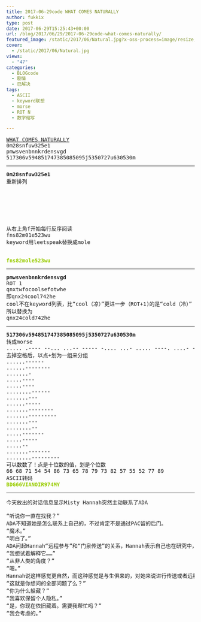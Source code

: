 ```yaml
---
title: 2017-06-29code WHAT COMES NATURALLY
author: fukkix
type: post
date: 2017-06-29T15:25:43+00:00
url: /blog/2017/06/29/2017-06-29code-what-comes-naturally/
featured_image: /static/2017/06/Natural.jpg?x-oss-process=image/resize,m_fill,w_700,h_220
cover:
  - /static/2017/06/Natural.jpg
views:
  - "47"
categories:
  - BLOGcode
  - 剧情
  - 已解决
tags:
  - ASCII
  - keyword联想
  - morse
  - ROT N
  - 数字缩写

---
```

<pre><a href="http://investigate.ingress.com/2017/06/29/what-comes-naturally/">WHAT COMES NATURALLY</a>
0m28snfuw325e1
pmwsvenbnnkrdensvgd
517306v594851747385085095j5350727u630530m<!--more--></pre>

* * *

<pre><strong>0m28snfuw325e1</strong>
重新排列



<table border="0" cellpading="0" cellspacing="0"   >
  
  	
  
</table>

从右上角f开始每行反序阅读
fns82m01e523wu
keyword用leetspeak替换成mole


<span style="color: #99cc00;"><strong>fns82mole523wu</strong></span></pre>

* * *

<pre><strong>pmwsvenbnnkrdensvgd
</strong>ROT 1
qnxtwfocoolsefotwhe
即qnx24cool742he
cool不在keyword列表，比“cool（凉）”更进一步（ROT+1)的是“cold（冷）”
所以替换为
qnx24cold742he</pre>

* * *

<pre><strong>517306v594851747385085095j5350727u630530m</strong>
转成morse
..... .---- --... ...-- ----- -.... ...- ..... ----. ....- ---.. ..... .---- --... ....- --... ...-- ---.. ..... ----- ---.. ..... ----- ----. ..... .--- ..... ...-- ..... ----- --... ..--- --... ..- -.... ...-- ----- ..... ...-- ----- --
去掉空格后，以点+划为一组来分组
......------
......--------
.......-
.....----
.....----
........------
.......---
......-----
.......--------
.......---------
.......---
........--
.....-------
.....-----
.....--
.......-------
........---------
可以数数了！点是十位数的值，划是个位数
66 68 71 54 54 86 73 65 78 79 73 82 57 55 52 77 89
ASCII转码
<span style="color: #99cc00;"><strong>BDG66VIANOIR974MY</strong></span></pre>

* * *

<pre>今天放出的对话信息显示Misty Hannah突然主动联系了ADA

“听说你一直在找我？”
ADA不知道她是怎么联系上自己的，不过肯定不是通过PAC留的后门。
“魔术。”
“明白了。”
ADA问起Hannah“远程参与”和“门泉传送”的关系，Hannah表示自己也在研究中，只是感觉它们是类似的。
“我想试着解释它……”
“从非人类的角度？”
“嗯。”
Hannah说这样感觉更自然，而这种感觉是与生俱来的，对她来说进行传送或者远程参与就跟喜欢音乐或者绘画的人在各自领域的行为感到轻松一样，那是她的一种能力。
“这就是你想问的全部问题了么？”
“你为什么躲藏？”
“我喜欢保留个人隐私。”
“是，你现在依旧藏着。需要我帮忙吗？”
“我会考虑的。”


</pre>